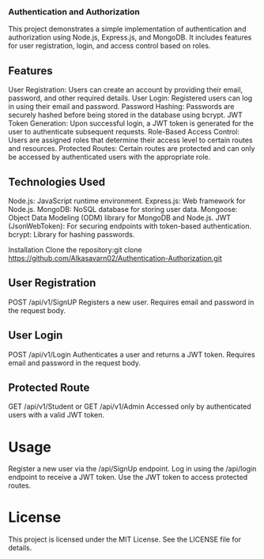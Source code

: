 ### Authentication and Authorization
This project demonstrates a simple implementation of authentication and authorization using Node.js, Express.js, and MongoDB. It includes features for user registration, login, and access control based on roles.

## Features
User Registration: Users can create an account by providing their email, password, and other required details.
User Login: Registered users can log in using their email and password.
Password Hashing: Passwords are securely hashed before being stored in the database using bcrypt.
JWT Token Generation: Upon successful login, a JWT token is generated for the user to authenticate subsequent requests.
Role-Based Access Control: Users are assigned roles that determine their access level to certain routes and resources.
Protected Routes: Certain routes are protected and can only be accessed by authenticated users with the appropriate role.

## Technologies Used
Node.js: JavaScript runtime environment.
Express.js: Web framework for Node.js.
MongoDB: NoSQL database for storing user data.
Mongoose: Object Data Modeling (ODM) library for MongoDB and Node.js.
JWT (JsonWebToken): For securing endpoints with token-based authentication.
bcrypt: Library for hashing passwords.

Installation
Clone the repository:git clone https://github.com/Alkasavarn02/Authentication-Authorization.git

## User Registration
POST /api/v1/SignUP
Registers a new user.
Requires email and password in the request body.

## User Login
POST /api/v1/Login
Authenticates a user and returns a JWT token.
Requires email and password in the request body.

## Protected Route
GET /api/v1/Student or GET /api/v1/Admin
Accessed only by authenticated users with a valid JWT token.
# Usage
Register a new user via the /api/SignUp endpoint.
Log in using the /api/login endpoint to receive a JWT token.
Use the JWT token to access protected routes.

# License
This project is licensed under the MIT License. See the LICENSE file for details.
